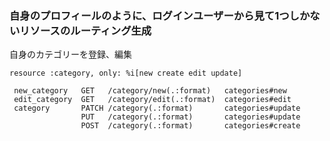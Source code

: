 ### 自身のプロフィールのように、ログインユーザーから見て1つしかないリソースのルーティング生成

自身のカテゴリーを登録、編集

```
resource :category, only: %i[new create edit update]
```

```
 new_category   GET   /category/new(.:format)   categories#new
 edit_category  GET   /category/edit(.:format)  categories#edit
 category       PATCH /category(.:format)       categories#update
                PUT   /category(.:format)       categories#update
                POST  /category(.:format)       categories#create
```
